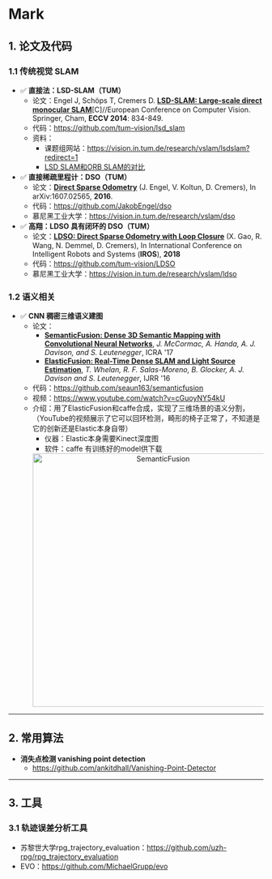 # Mark

## 1. 论文及代码
### 1.1 传统视觉 SLAM
+ :white_check_mark: **直接法：LSD-SLAM（TUM）**
  + 论文：Engel J, Schöps T, Cremers D. [**LSD-SLAM: Large-scale direct monocular SLAM**](http://citeseerx.ist.psu.edu/viewdoc/download?doi=10.1.1.646.7193&rep=rep1&type=pdf)[C]//European Conference on Computer Vision. Springer, Cham, **ECCV 2014**: 834-849.
  + 代码：https://github.com/tum-vision/lsd_slam
  + 资料：
    + 课题组网站：https://vision.in.tum.de/research/vslam/lsdslam?redirect=1
    + [LSD SLAM和ORB SLAM的对比](https://blog.csdn.net/OsgoodWu/article/details/79900277?utm_source=blogxgwz0)
+ :white_check_mark: **直接稀疏里程计：DSO（TUM）**
  + 论文：[**Direct Sparse Odometry**](https://ieeexplore.ieee.org/stamp/stamp.jsp?arnumber=7898369) (J. Engel, V. Koltun, D. Cremers), In arXiv:1607.02565, **2016**.
  + 代码：https://github.com/JakobEngel/dso
  + 慕尼黑工业大学：https://vision.in.tum.de/research/vslam/dso
+ :white_check_mark: **高翔：LDSO 具有闭环的 DSO（TUM）**
  + 论文：[**LDSO: Direct Sparse Odometry with Loop Closure**](https://arxiv.org/abs/1808.01111) (X. Gao, R. Wang, N. Demmel, D. Cremers), In International Conference on Intelligent Robots and Systems (**IROS**), **2018**
  + 代码：https://github.com/tum-vision/LDSO
  + 慕尼黑工业大学：https://vision.in.tum.de/research/vslam/ldso
### 1.2 语义相关
+ :white_check_mark: **CNN 稠密三维语义建图**
  + 论文：   
    + **[SemanticFusion: Dense 3D Semantic Mapping with Convolutional Neural Networks](http://wp.doc.ic.ac.uk/bjm113/wp-content/uploads/sites/113/2017/07/SemanticFusion_ICRA17_CameraReady.pdf)**, _J. McCormac, A. Handa, A. J. Davison, and S. Leutenegger_, ICRA '17
    + **[ElasticFusion: Real-Time Dense SLAM and Light Source Estimation](http://www.thomaswhelan.ie/Whelan16ijrr.pdf)**, _T. Whelan, R. F. Salas-Moreno, B. Glocker, A. J. Davison and S. Leutenegger_, IJRR '16 
  + 代码：https://github.com/seaun163/semanticfusion
  + 视频：https://www.youtube.com/watch?v=cGuoyNY54kU
  + 介绍：用了ElasticFusion和caffe合成，实现了三维场景的语义分割，（YouTube的视频展示了它可以回环检测，畸形的椅子正常了，不知道是它的创新还是Elastic本身自带）
    + 仪器：Elastic本身需要Kinect深度图 
    + 软件：caffe 有训练好的model供下载 
    <center>
      <img src="https://github.com/wuxiaolang/Mark/blob/master/pic/paper_semantic/SemanticFusion.PNG?raw=true" title="SemanticFusion" width="500" />
    </center>

---
## 2. 常用算法
+ **消失点检测 vanishing point detection**
  + https://github.com/ankitdhall/Vanishing-Point-Detector


---
## 3. 工具
### 3.1 轨迹误差分析工具
  + 苏黎世大学rpg_trajectory_evaluation：https://github.com/uzh-rpg/rpg_trajectory_evaluation
  + EVO：https://github.com/MichaelGrupp/evo
